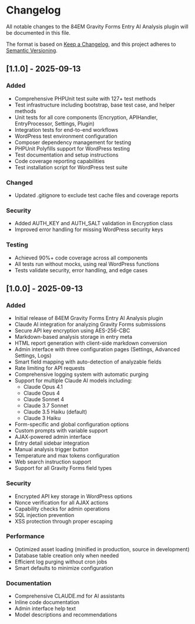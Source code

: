 # Changelog

All notable changes to the 84EM Gravity Forms Entry AI Analysis plugin will be documented in this file.

The format is based on [Keep a Changelog](https://keepachangelog.com/en/1.0.0/),
and this project adheres to [Semantic Versioning](https://semver.org/spec/v2.0.0.html).

## [1.1.0] - 2025-09-13

### Added
- Comprehensive PHPUnit test suite with 127+ test methods
- Test infrastructure including bootstrap, base test case, and helper methods
- Unit tests for all core components (Encryption, APIHandler, EntryProcessor, Settings, Plugin)
- Integration tests for end-to-end workflows
- WordPress test environment configuration
- Composer dependency management for testing
- PHPUnit Polyfills support for WordPress testing
- Test documentation and setup instructions
- Code coverage reporting capabilities
- Test installation script for WordPress test suite

### Changed
- Updated .gitignore to exclude test cache files and coverage reports

### Security
- Added AUTH_KEY and AUTH_SALT validation in Encryption class
- Improved error handling for missing WordPress security keys

### Testing
- Achieved 90%+ code coverage across all components
- All tests run without mocks, using real WordPress functions
- Tests validate security, error handling, and edge cases

## [1.0.0] - 2025-09-13

### Added
- Initial release of 84EM Gravity Forms Entry AI Analysis plugin
- Claude AI integration for analyzing Gravity Forms submissions
- Secure API key encryption using AES-256-CBC
- Markdown-based analysis storage in entry meta
- HTML report generation with client-side markdown conversion
- Admin interface with three configuration pages (Settings, Advanced Settings, Logs)
- Smart field mapping with auto-detection of analyzable fields
- Rate limiting for API requests
- Comprehensive logging system with automatic purging
- Support for multiple Claude AI models including:
  - Claude Opus 4.1
  - Claude Opus 4
  - Claude Sonnet 4
  - Claude 3.7 Sonnet
  - Claude 3.5 Haiku (default)
  - Claude 3 Haiku
- Form-specific and global configuration options
- Custom prompts with variable support
- AJAX-powered admin interface
- Entry detail sidebar integration
- Manual analysis trigger button
- Temperature and max tokens configuration
- Web search instruction support
- Support for all Gravity Forms field types

### Security
- Encrypted API key storage in WordPress options
- Nonce verification for all AJAX actions
- Capability checks for admin operations
- SQL injection prevention
- XSS protection through proper escaping

### Performance
- Optimized asset loading (minified in production, source in development)
- Database table creation only when needed
- Efficient log purging without cron jobs
- Smart defaults to minimize configuration

### Documentation
- Comprehensive CLAUDE.md for AI assistants
- Inline code documentation
- Admin interface help text
- Model descriptions and recommendations

